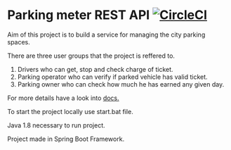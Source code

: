 # Parking meter REST API  [![CircleCI](https://circleci.com/gh/WojciechWeg/parking_meter_rest_api_redo.svg?style=svg)](https://circleci.com/gh/WojciechWeg/parking_meter_rest_api_redo)
Aim of this project is to build a service for managing the city parking spaces.

There are three user groups that the project is reffered to.
1) Drivers who can get, stop and check charge of ticket.
2) Parking operator who can verify if parked vehicle has valid ticket.
3) Parking owner who can check how much he has earned any given day.

For more details have a look into [docs.](https://wojciechweg.github.io/parking_meter_rest_api_redo/)

To start the project locally use start.bat file.

Java 1.8 necessary to run project.

Project made in Spring Boot Framework.
